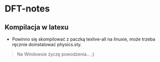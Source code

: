 # DFT-notes


## Kompilacja w latexu

 - Powinno się skompilować z paczką texlive-all na linuxie, może trzeba ręcznie doinstalować physics.sty.

> Na Windowsie życzę powodzenia... ;)
